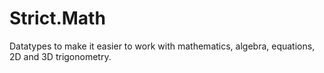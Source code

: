# Strict.Math
Datatypes to make it easier to work with mathematics, algebra, equations, 2D and 3D trigonometry.